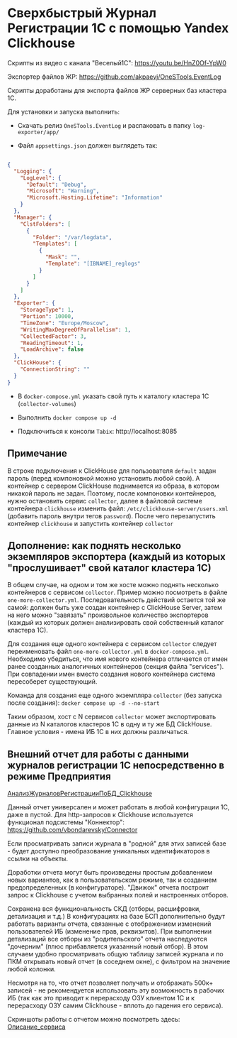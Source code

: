 # Сверхбыстрый Журнал Регистрации 1C с помощью Yandex Clickhouse

Скрипты из видео с канала "Веселый1С": https://youtu.be/HnZ0Of-YpW0

Экспортер файлов ЖР: https://github.com/akpaevj/OneSTools.EventLog

Скрипты доработаны для экспорта файлов ЖР серверных баз кластера 1С.

Для установки и запуска выполнить:

- Скачать релиз `OneSTools.EventLog` и распаковать в папку `log-exporter/app/`

- Файл `appsettings.json` должен выглядеть так:

```json

{
  "Logging": {
    "LogLevel": {
      "Default": "Debug",
      "Microsoft": "Warning",
      "Microsoft.Hosting.Lifetime": "Information"
    }
  },
  "Manager": {
    "ClstFolders": [
      {
        "Folder": "/var/logdata",
        "Templates": [
          {
            "Mask": "",
            "Template": "[IBNAME]_reglogs"
          }
        ]
      }
    ]
  },
  "Exporter": {
    "StorageType": 1,
    "Portion": 10000,
    "TimeZone": "Europe/Moscow",
    "WritingMaxDegreeOfParallelism": 1,
    "CollectedFactor": 3,
    "ReadingTimeout": 1,
    "LoadArchive": false
  },
  "ClickHouse": {
    "ConnectionString": ""
  }
}

```

- В `docker-compose.yml` указать свой путь к каталогу кластера 1С (`collector-volumes`)

- Выполнить `docker compose up -d`

- Подключиться к консоли `Tabix`: http://localhost:8085

## Примечание

В строке подключения к ClickHouse для пользователя `default` задан пароль (перед компоновкой можно установить любой свой).
А контейнер с сервером ClickHouse поднимается из образа, в котором никакой пароль не задан.
Поэтому, после компоновки контейнеров, нужно остановить сервис `collector`, далее в файловой системе контейнера `clickhouse` изменить файл: `/etc/clickhouse-server/users.xml` (добавить пароль внутри тегов `password`).
После чего перезапустить контейнер `clickhouse` и запустить контейнер `collector`

## Дополнение: как поднять несколько экземпляров экспортера (каждый из которых "прослушивает" свой каталог кластера 1С)

В общем случае, на одном и том же хосте можно поднять несколько контейнеров с сервисом `collector`.
Пример можно посмотреть в файле `one-more-collector.yml`.
Последовательность действий остается той же самой: должен быть уже создан контейнер с ClickHouse Server, затем на него можно "завязать" произвольное количество экспортеров (каждый из которых должен анализировать свой собственный каталог кластера 1С).

Для создания еще одного контейнера с сервисом `collector` следует переименовать файл `one-more-collector.yml` в `docker-compose.yml`.
Необходимо убедиться, что имя нового контейнера отличается от имен ранее созданных аналогичных контейнеров (секция файла "services").
При совпадении имен вместо создания нового контейнера система пересоберет существующий.

Команда для создания еще одного экземпляра `collector` (без запуска после создания): `docker compose up -d --no-start`

Таким образом, хост с N сервисов `collector` может экспортировать данные из N каталогов кластеров 1С в одну и ту же БД ClickHouse. Главное условия - имена ИБ 1С в них должны различаться.

## Внешний отчет для работы с данными журналов регистрации 1С непосредственно в режиме Предприятия

[АнализЖурналовРегистрацииПоБД_Clickhouse](/1C_erf/АнализЖурналовРегистрацииПоБД_Clickhouse.erf)

Данный отчет универсален и может работать в любой конфигурации 1С, даже в пустой.
Для http-запросов к Clickhouse используется функционал подсистемы "Коннектор": https://github.com/vbondarevsky/Connector

Если просматривать записи журнала в "родной" для этих записей базе - будет доступно преобразование уникальных идентификаторов в ссылки на объекты.

Доработки отчета могут быть произведены простым добавлением новых вариантов, как в пользовательском режиме, так и созданием предопределенных (в конфигураторе). "Движок" отчета построит запрос к Clickhouse с учетом выбранных полей и настроенных отборов.

Сохранена вся функциональность СКД (отборы, расшифровки, детализация и т.д.)
В конфигурациях на базе БСП дополнительно будут работать варианты отчета, связанные с отображением изменений пользователей ИБ (изменение прав, реквизитов). При выполнении детализаций все отборы из "родительского" отчета наследуются "дочерним" (плюс прибавляется указанный новый отбор). В этом случаем удобно просматривать общую таблицу записей журнала и по ПКМ открывать новый отчет (в соседнем окне), с фильтром на значение любой колонки.

Несмотря на то, что отчет позволяет получать и отображать 500к+ записей - не рекомендуется использовать эту возможность в рабочих ИБ (так как это приводит к перерасходу ОЗУ клиентом 1С и к перерасходу ОЗУ самим Clickhouse - вплоть до падения его сервиса).

Скриншоты работы с отчетом можно посмотреть здесь:
[Описание_сервиса](/1C_erf/Сервис_агрегации_данных_журналов_регистрации_1С_в_СУБД_Yandex_ClickHouse.pptx)
